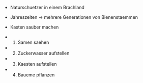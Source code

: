- Naturschuetzer in einem Brachland
- Jahreszeiten -> mehrere Generationen von Bienenstaemmen
- Kasten sauber machen

- 1. Samen saehen
- 2. Zuckerwasser aufstellen
- 3. Kaesten aufstellen
- 4. Baueme pflanzen